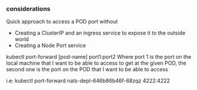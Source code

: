 ### considerations

Quick approach to access a POD port without

- Creating a ClusterIP and an ingress service to expose it to the outside world
- Creating a Node Port service

kubectl port-forward [pod-name] port1:port2
Where port 1 is the port on the local machine that I want to be able to access to get at the given POD, the second one is the port on the POD that I want to be able to access

i.e: kubectl port-forward nats-depl-646b86b46f-68zqz 4222:4222
